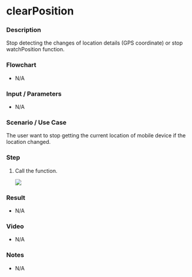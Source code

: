 # clearPosition

### Description

Stop detecting the changes of location details (GPS coordinate) or stop watchPosition function.

### Flowchart

- N/A

### Input / Parameters

- N/A

### Scenario / Use Case

The user want to stop getting the current location of mobile device if the location changed.

### Step

1. Call the function. <br />
    
    ![](../../../../document/function/Device/clearPosition/clearPosition-step-1.png?raw=true)
    
### Result

- N/A

### Video

- N/A
<!--[![Video](http://i.imgur.com/Ot5DWAW.png)](https://youtu.be/StTqXEQ2l-Y?t=35s)-->

### Notes

- N/A